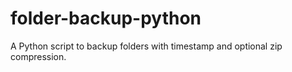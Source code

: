 # folder-backup-python
A Python script to backup folders with timestamp and optional zip compression.
